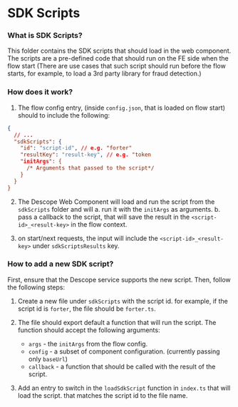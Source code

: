 # SDK Scripts

### What is SDK Scripts?

This folder contains the SDK scripts that should load in the web component.
The scripts are a pre-defined code that should run on the FE side when the flow start
(There are use cases that such script should run before the flow starts, for example, to load a 3rd party library for fraud detection.)

### How does it work?

1. The flow config entry, (inside `config.json`, that is loaded on flow start) should to include the following:

```json
{
  // ...
  "sdkScripts": {
    "id": "script-id", // e.g. "forter"
    "resultKey": "result-key", // e.g. "token
    "initArgs": {
      /* Arguments that passed to the script*/
    }
  }
}
```

2. The Descope Web Component will load and run the script from the `sdkScripts` folder and will
   a. run it with the `initArgs` as arguments.
   b. pass a callback to the script, that will save the result in the `<script-id>_<result-key>` in the flow context.

3. on start/next requests, the input will include the `<script-id>_<result-key>` under `sdkScriptsResults` key.

### How to add a new SDK script?

First, ensure that the Descope service supports the new script.
Then, follow the following steps:

1. Create a new file under `sdkScripts` with the script id. for example, if the script id is `forter`, the file should be `forter.ts`.

2. The file should export default a function that will run the script. The function should accept the following arguments:

   - `args` - the `initArgs` from the flow config.
   - `config` - a subset of component configuration. (currently passing only `baseUrl`)
   - `callback` - a function that should be called with the result of the script.

3. Add an entry to switch in the `loadSdkScript` function in `index.ts` that will load the script. that matches the script id to the file name.

